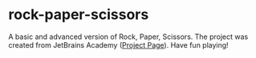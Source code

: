 # rock-paper-scissors
A basic and advanced version of Rock, Paper, Scissors. The project was created from JetBrains Academy ([Project Page](https://hyperskill.org/projects/78?track=7)). Have fun playing!
